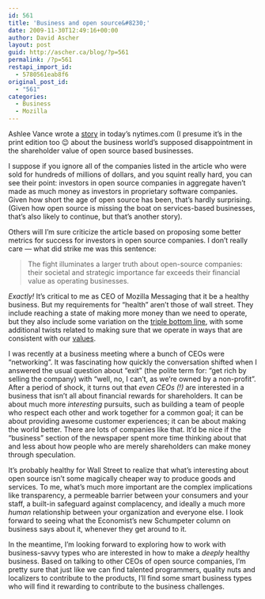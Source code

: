 ```yaml
---
id: 561
title: 'Business and open source&#8230;'
date: 2009-11-30T12:49:16+00:00
author: David Ascher
layout: post
guid: http://ascher.ca/blog/?p=561
permalink: /?p=561
restapi_import_id:
  - 5780561eab8f6
original_post_id:
  - "561"
categories:
  - Business
  - Mozilla
---
```

Ashlee Vance wrote a [story](http://www.nytimes.com/2009/11/30/technology/business-computing/30open.html?_r=1&partner=rss&emc=rss) in today&#8217;s nytimes.com (I presume it&#8217;s in the print edition too 😉 about the business world&#8217;s supposed disappointment in the shareholder value of open source based businesses.

I suppose if you ignore all of the companies listed in the article who were sold for hundreds of millions of dollars, and you squint really hard, you can see their point: investors in open source companies in aggregate haven&#8217;t made as much money as investors in proprietary software companies. Given how short the age of open source has been, that&#8217;s hardly surprising. (Given how open source is missing the boat on services-based businesses, that&#8217;s also likely to continue, but that&#8217;s another story).

Others will I&#8217;m sure criticize the article based on proposing some better metrics for success for investors in open source companies. I don&#8217;t really care &#8212; what did strike me was this sentence:

> The fight illuminates a larger truth about open-source companies: their societal and strategic importance far exceeds their financial value as operating businesses. 

_Exactly!_ It&#8217;s critical to me as CEO of Mozilla Messaging that it be a healthy business. But my requirements for &#8220;health&#8221; aren&#8217;t those of wall street. They include reaching a state of making more money than we need to operate, but they also include some variation on the [triple bottom line](http://en.wikipedia.org/wiki/Triple_bottom_line), with some additional twists related to making sure that we operate in ways that are consistent with our [values](http://www.mozilla.org/about/manifesto.en.html).

I was recently at a business meeting where a bunch of CEOs were &#8220;networking&#8221;. It was fascinating how quickly the conversation shifted when I answered the usual question about &#8220;exit&#8221; (the polite term for: &#8220;get rich by selling the company) with &#8220;well, no, I can&#8217;t, as we&#8217;re owned by a non-profit&#8221;. After a period of shock, it turns out that _even CEOs (!)_ are interested in a business that isn&#8217;t all about financial rewards for shareholders. It can be about much more _interesting_ pursuits, such as building a team of people who respect each other and work together for a common goal; it can be about providing awesome customer experiences; it can be about making the world better. There are lots of companies like that. It&#8217;d be nice if the &#8220;business&#8221; section of the newspaper spent more time thinking about that and less about how people who are merely shareholders can make money through speculation.

It&#8217;s probably healthy for Wall Street to realize that what&#8217;s interesting about open source isn&#8217;t some magically cheaper way to produce goods and services. To me, what&#8217;s much more important are the complex implications like transparency, a permeable barrier between your consumers and your staff, a built-in safeguard against complacency, and ideally a much more _human_ relationship between your organization and everyone else. I look forward to seeing what the Economist&#8217;s new Schumpeter column on business says about it, whenever they get around to it.

In the meantime, I&#8217;m looking forward to exploring how to work with business-savvy types who are interested in how to make a _deeply_ healthy business. Based on talking to other CEOs of open source companies, I&#8217;m pretty sure that just like we can find talented programmers, quality nuts and localizers to contribute to the products, I&#8217;ll find some smart business types who will find it rewarding to contribute to the business challenges.